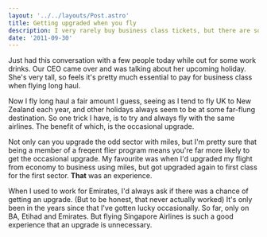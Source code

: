 ```yaml
---
layout: '../../layouts/Post.astro'
title: Getting upgraded when you fly
description: I very rarely buy business class tickets, but there are some tricks to get upgraded fairly regularly.
date: '2011-09-30'
---
```

Just had this conversation with a few people today while out for some work drinks. Our CEO came over and was talking about her upcoming holiday. She's very tall, so feels it's pretty much essential to pay for business class when flying long haul.

Now I fly long haul a fair amount I guess, seeing as I tend to fly UK to New Zealand each year, and other holidays always seem to be at some far-flung destination. So one trick I have, is to try and always fly with the same airlines. The benefit of which, is the occasional upgrade.

Not only can you upgrade the odd sector with miles, but I'm pretty sure that being a member of a freqent flier program means you're far more likely to get the occasional upgrade. My favourite was when I'd upgraded my flight from economy to business using miles, but got upgraded again to first class for the first sector. **That** was an experience.

When I used to work for Emirates, I'd always ask if there was a chance of getting an upgrade. (But to be honest, that never actually worked) It's only been in the years since that I've gotten lucky occasionally. So far, only on BA, Etihad and Emirates. But flying Singapore Airlines is such a good experience that an upgrade is unnecessary. 